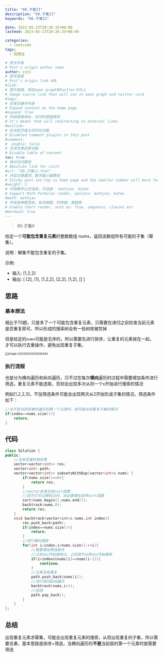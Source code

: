 ```yaml
---
title: "90.子集II"
description: "90.子集II"
keywords: "90.子集II"

date: 2023-05-23T20:26:33+08:00
lastmod: 2023-05-23T20:26:33+08:00

categories:
  - leetcode
tags:
  - 回溯法

# 原文作者
# Post's origin author name
author: zzzi
# 原文链接
# Post's origin link URL
#link:
# 图片链接，用在open graph和twitter卡片上
# Image source link that will use in open graph and twitter card
#imgs:
# 在首页展开内容
# Expand content on the home page
#expand: true
# 外部链接地址，访问时直接跳转
# It's means that will redirecting to external links
#extlink:
# 在当前页面关闭评论功能
# Disabled comment plugins in this post
#comment:
#  enable: false
# 关闭文章目录功能
# Disable table of content
toc: true
# 绝对访问路径
# Absolute link for visit
#url: "90.子集ii.html"
# 开启文章置顶，数字越小越靠前
# Sticky post set-top in home page and the smaller nubmer will more forward.
#weight: 1
# 开启数学公式渲染，可选值： mathjax, katex
# Support Math Formulas render, options: mathjax, katex
#math: mathjax
# 开启各种图渲染，如流程图、时序图、类图等
# Enable chart render, such as: flow, sequence, classes etc
#mermaid: true
---
```


> 90.子集II

给定一个**可能包含重复元素**的整数数组 nums，返回该数组所有可能的子集（幂集）。

说明：解集不能包含重复的子集。

示例:

- 输入: [1,2,2]
- 输出: [ [2], [1], [1,2,2], [2,2], [1,2], [] ]

<!--more-->

## 思路

### 基本想法

相比于70题，只是多了一个可能包含重复元素，只需要在递归之前检查当前元素是否重复即可，所以形成的搜索树会有一些树枝被剪掉

但是给定的`nums`可能是无序的，所以需要先进行排序，让重复的元素挨在一起，才可以执行去重操作，避免出现重复子集。

<img src="https://zzzi-img-1313100942.cos.ap-beijing.myqcloud.com/img/202305232030547.png" alt="image-20230523203008494" style="zoom:67%;" />

### 执行流程

也是分为横向遍历和纵向遍历，只不过在每次**横向**遍历的过程中需要增加条件进行筛选，重复元素不能选取，否则会出现多次从同一个x开始进行搜索的情况

例如[1,2,2,3]，不加筛选条件可能会出现两次从2开始形成子集的情况，筛选条件如下：

```c++
//当不是当前层横向遍历的第一个元素时，就可能出现重复子集的情况
if(index==nums.size()){
    return;
}
```

## 代码

```c++
class Solution {
public:
    //全局变量存放结果
    vector<vector<int>> res;
    vector<int> path;
    vector<vector<int>> subsetsWithDup(vector<int>& nums) {
        if(nums.size()==0){
            return res;
        }
        //vector自身没有sort函数
        //因为它可以随机访问，没必要增加自带sort函数
        sort(nums.begin(),nums.end());
        backtrack(nums,0);
        return res;
    }
    void backtrack(vector<int>& nums,int index){
        res.push_back(path);
        if(index==nums.size()){
            return;
        }
        //进行横向搜索
        for(int i=index;i<nums.size();++i){
            //需要增加筛选条件
            //之前从x开始搜索过，之后就不必再从x开始搜索
            if(i>index&&nums[i]==nums[i-1]){
                continue;
            }
            //元素没有重复
            path.push_back(nums[i]);
            //进行递归纵向遍历
            backtrack(nums,i+1);
            //回溯
            path.pop_back();
        }
    }
};
```

## 总结

出现重复元素求幂集，可能会出现重复元素的搜索，从而出现重复的子集，所以需要去重，基本思路是排序+筛选，当横向遍历的**不是**当前层的第一个元素时就需要筛选
